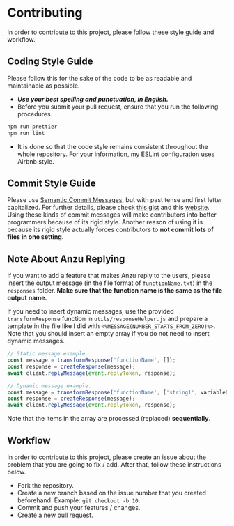 # Contributing

In order to contribute to this project, please follow these style guide and workflow.

## Coding Style Guide

Please follow this for the sake of the code to be as readable and maintainable as possible.

- **_Use your best spelling and punctuation, in English._**
- Before you submit your pull request, ensure that you run the following procedures.

```bash
npm run prettier
npm run lint
```

- It is done so that the code style remains consistent throughout the whole repository. For your information, my ESLint configuration uses Airbnb style.

## Commit Style Guide

Please use [Semantic Commit Messages](https://seesparkbox.com/foundry/semantic_commit_messages), but with past tense and first letter capitalized. For further details, please check [this gist](https://gist.github.com/joshbuchea/6f47e86d2510bce28f8e7f42ae84c716) and this [website](https://www.conventionalcommits.org/en/v1.0.0/). Using these kinds of commit messages will make contributors into better programmers because of its rigid style. Another reason of using it is because its rigid style actually forces contributors to **not commit lots of files in one setting.**

## Note About Anzu Replying

If you want to add a feature that makes Anzu reply to the users, please insert the output message (in the file format of `functionName.txt`) in the `responses` folder. **Make sure that the function name is the same as the file output name.**

If you need to insert dynamic messages, use the provided `transformResponse` function in `utils/responseHelper.js` and prepare a template in the file like I did with `<%MESSAGE(NUMBER_STARTS_FROM_ZERO)%>`. Note that you should insert an empty array if you do not need to insert dynamic messages.

```javascript
// Static message example.
const message = transformResponse('functionName', []);
const response = createResponse(message);
await client.replyMessage(event.replyToken, response);

// Dynamic message example.
const message = transformResponse('functionName', ['string1', variableOne]);
const response = createResponse(message);
await client.replyMessage(event.replyToken, response);
```

Note that the items in the array are processed (replaced) **sequentially**.

## Workflow

In order to contribute to this project, please create an issue about the problem that you are going to fix / add. After that, follow these instructions below.

- Fork the repository.
- Create a new branch based on the issue number that you created beforehand. Example: `git checkout -b 10`.
- Commit and push your features / changes.
- Create a new pull request.
